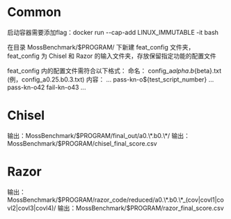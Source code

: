 # Common

启动容器需要添加flag：docker run --cap-add LINUX_IMMUTABLE -it bash

在目录 MossBenchmark/$PROGRAM/ 下新建 feat_config 文件夹，
feat_config 为 Chisel 和 Razor 的输入文件夹，存放保留指定功能的配置文件

feat_config 内的配置文件需符合以下格式：
命名：
config_a${alpha}.b${beta}.txt (例，config_a0.25.b0.3.txt)
内容：
...
pass-kn-o${test_script_number}
...
pass-kn-o42
fail-kn-o43
...

# Chisel
输出：MossBenchmark/$PROGRAM/final_out/a0.\*.b0.\*/
输出：MossBenchmark/$PROGRAM/chisel_final_score.csv

# Razor
输出：MossBenchmark/$PROGRAM/razor_code/reduced/a0.\*.b0.\*_(cov|covl1|covl2|covl3|covl4)/
输出：MossBenchmark/$PROGRAM/razor_final_score.csv


